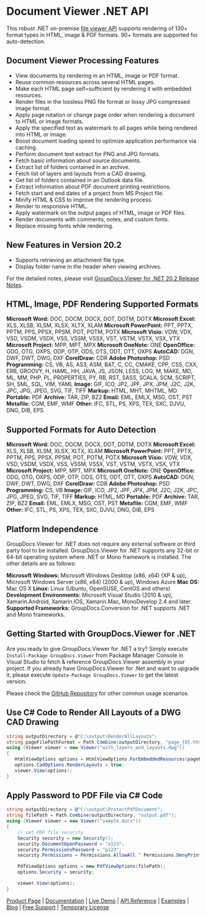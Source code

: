 # Document Viewer .NET API

This robust .NET on-premise [file viewer API](https://products.groupdocs.com/viewer/net) supports rendering of 130+ format types in HTML, image & PDF formats. 90+ formats are supported for auto-detection.

## Document Viewer Processing Features

- View documents by rendering in an HTML, image or PDF format.
- Reuse common resources across several HTML pages.
- Make each HTML page self=sufficient by rendering it with embedded resources.
- Render files in the lossless PNG file format or lossy JPG compressed image format.
- Apply page rotation or change page order when rendering a document to HTML or image formats.
- Apply the specified text as watermark to all pages while being rendered into HTML or image.
- Boost document loading speed to optimize application performance via caching.
- Perform document text extract for PNG and JPG formats.
- Fetch basic information about source documents.
- Extract list of folders contained in an archive.
- Fetch list of layers and layouts from a CAD drawing.
- Get list of folders contained in an Outlook data file.
- Extract information about PDF document printing restrictions.
- Fetch start and end dates of a project from MS Project file.
- Minify HTML & CSS to improve the rendering process.
- Render to responsive HTML.
- Apply watermark on the output pages of HTML, image or PDF files.
- Render documents with comments, notes, and custom fonts.
- Replace missing fonts while rendering.

## New Features in Version 20.2

- Supports retrieving an attachment file type.
- Display folder name in the header when viewing archives.

For the detailed notes, please visit [GroupDocs.Viewer for .NET 20.2 Release Notes](https://docs.groupdocs.com/display/viewernet/GroupDocs.Viewer+for+.NET+20.2+Release+Notes).

## HTML, Image, PDF Rendering Supported Formats

**Microsoft Word:** DOC, DOCM, DOCX, DOT, DOTM, DOTX
**Microsoft Excel:** XLS, XLSB, XLSM, XLSX, XLTX, XLAM
**Microsoft PowerPoint:** PPT, PPTX, PPTM, PPS, PPSX, PPSM, POT, POTM, POTX
**Microsoft Visio:** VDW, VDX, VSD, VSDM, VSDX, VSS, VSSM, VSSX, VST, VSTM, VSTX, VSX, VTX
**Microsoft Project:** MPP, MPT, MPX
**Microsoft OneNote:** ONE
**OpenOffice:** ODG, OTG, OXPS, ODP, OTP, ODS, OTS, ODT, OTT, OXPS
**AutoCAD:** DGN, DWF, DWT, DWG, DXF
**CorelDraw:** CDR
**Adobe Photoshop:** PSD
**Programming:** CS, VB, AS, AS3, ASM, BAT, C, CC, CMAKE, CPP, CSS, CXX, ERB, GROOVY, H, HAML, HH, JAVA, JS, JSON, LESS, LOG, M, MAKE, MD, ML, MM, PHP, PL, PROPERTIES, PY, RB, RST, SASS, SCALA, SCM, SCRIPT, SH, SML, SQL, VIM, YAML
**Image:** GIF, ICO, JP2, JPF, JPX, JPM, J2C, J2K, JPC, JPG, JPEG, SVG, TIF, TIFF
**Markup:** HTML, MHT, MHTML, MD
**Portable:** PDF
**Archive:** TAR, ZIP, BZ2
**Email:** EML, EMLX, MSG, OST, PST
**Metafile:** CGM, EMF, WMF
**Other:** IFC, STL, PS, XPS, TEX, SXC, DJVU, DNG, DIB, EPS

## Supported Formats for Auto Detection

**Microsoft Word:** DOC, DOCM, DOCX, DOT, DOTM, DOTX
**Microsoft Excel:** XLS, XLSB, XLSM, XLSX, XLTX, XLAM
**Microsoft PowerPoint:** PPT, PPTX, PPTM, PPS, PPSX, PPSM, POT, POTM, POTX
**Microsoft Visio:** VDW, VDX, VSD, VSDM, VSDX, VSS, VSSM, VSSX, VST, VSTM, VSTX, VSX, VTX
**Microsoft Project:** MPP, MPT, MPX
**Microsoft OneNote:** ONE
**OpenOffice:** ODG, OTG, OXPS, ODP, OTP, ODS, OTS, ODT, OTT, OXPS
**AutoCAD:** DGN, DWF, DWT, DWG, DXF
**CorelDraw:** CDR
**Adobe Photoshop:** PSD
**Programming:** CS, VB
**Image:** GIF, ICO, JP2, JPF, JPX, JPM, J2C, J2K, JPC, JPG, JPEG, SVG, TIF, TIFF
**Markup:** HTML, MD
**Portable:** PDF
**Archive:** TAR, ZIP, BZ2
**Email:** EML, EMLX, MSG, OST, PST
**Metafile:** CGM, EMF, WMF
**Other:** IFC, STL, PS, XPS, TEX, SXC, DJVU, DNG, DIB, EPS

## Platform Independence

GroupDocs.Viewer for .NET does not require any external software or third party tool to be installed. GroupDocs.Viewer for .NET supports any 32-bit or 64-bit operating system where .NET or Mono framework is installed. The other details are as follows:

**Microsoft Windows:** Microsoft Windows Desktop (x86, x64) (XP & up), Microsoft Windows Server (x86, x64) (2000 & up), Windows Azure
**Mac OS:** Mac OS X
**Linux:** Linux (Ubuntu, OpenSUSE, CentOS and others)
**Development Environments:** Microsoft Visual Studio (2010 & up), Xamarin.Android, Xamarin.IOS, Xamarin.Mac, MonoDevelop 2.4 and later.
**Supported Frameworks:** GroupDocs.Conversion for .NET  supports .NET and Mono frameworks.

## Getting Started with GroupDocs.Viewer for .NET

Are you ready to give GroupDocs.Viewer for .NET a try? Simply execute `Install-Package GroupDocs.Viewer` from Package Manager Console in Visual Studio to fetch & reference GroupDocs.Viewer assembly in your project. If you already have GroupDocs.Viewer for .Net and want to upgrade it, please execute `Update-Package GroupDocs.Viewer` to get the latest version.

Please check the [GitHub Repository](https://github.com/groupdocs-viewer/GroupDocs.Viewer-for-.NET) for other common usage scenarios.

## Use C# Code to Render All Layouts of a DWG CAD Drawing

```csharp
string outputDirectory = @"C:\output\RenderAllLayouts";
string pageFilePathFormat = Path.Combine(outputDirectory, "page_{0}.html");
using (Viewer viewer = new Viewer("with_layers_and_layouts.dwg"))
{
   HtmlViewOptions options = HtmlViewOptions.ForEmbeddedResources(pageFilePathFormat);
   options.CadOptions.RenderLayouts = true;
   viewer.View(options);
}
```

## Apply Password to PDF File via C# Code

```csharp
string outputDirectory = @"C:\output\ProtectPdfDocument";
string filePath = Path.Combine(outputDirectory, "output.pdf");
using (Viewer viewer = new Viewer("sample.docx"))
{
    // set PDF file security
    Security security = new Security();
    security.DocumentOpenPassword = "o123";
    security.PermissionsPassword = "p123";
    security.Permissions = Permissions.AllowAll ^ Permissions.DenyPrinting;

    PdfViewOptions options = new PdfViewOptions(filePath);
    options.Security = security;

    viewer.View(options);
}
```

[Product Page](https://products.groupdocs.com/viewer/net) | [Documentation](https://docs.groupdocs.com/display/viewernet/Home) | [Live Demo](https://products.groupdocs.app/viewer/family) | [API Reference](https://apireference.groupdocs.com/net/viewer) | [Examples](https://github.com/groupdocs-viewer/GroupDocs.Viewer-for-.NET) | [Blog](https://blog.groupdocs.com/category/viewer/) | [Free Support](https://forum.groupdocs.com/c/viewer) | [Temporary License](https://purchase.groupdocs.com/temporary-license)
